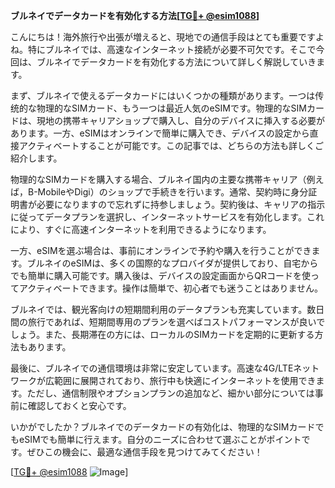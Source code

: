 **ブルネイでデータカードを有効化する方法[[TG💪+ @esim1088](https://t.me/s/esim1088)]**

こんにちは！海外旅行や出張が増えると、現地での通信手段はとても重要ですよね。特にブルネイでは、高速なインターネット接続が必要不可欠です。そこで今回は、ブルネイでデータカードを有効化する方法について詳しく解説していきます。

まず、ブルネイで使えるデータカードにはいくつかの種類があります。一つは传统的な物理的なSIMカード、もう一つは最近人気のeSIMです。物理的なSIMカードは、現地の携帯キャリアショップで購入し、自分のデバイスに挿入する必要があります。一方、eSIMはオンラインで簡単に購入でき、デバイスの設定から直接アクティベートすることが可能です。この記事では、どちらの方法も詳しくご紹介します。

物理的なSIMカードを購入する場合、ブルネイ国内の主要な携帯キャリア（例えば，B-MobileやDigi）のショップで手続きを行います。通常、契約時に身分証明書が必要になりますので忘れずに持参しましょう。契約後は、キャリアの指示に従ってデータプランを選択し、インターネットサービスを有効化します。これにより、すぐに高速インターネットを利用できるようになります。

一方、eSIMを選ぶ場合は、事前にオンラインで予約や購入を行うことができます。ブルネイのeSIMは、多くの国際的なプロバイダが提供しており、自宅からでも簡単に購入可能です。購入後は、デバイスの設定画面からQRコードを使ってアクティベートできます。操作は簡単で、初心者でも迷うことはありません。

ブルネイでは、観光客向けの短期間利用のデータプランも充実しています。数日間の旅行であれば、短期間専用のプランを選べばコストパフォーマンスが良いでしょう。また、長期滞在の方には、ローカルのSIMカードを定期的に更新する方法もあります。

最後に、ブルネイでの通信環境は非常に安定しています。高速な4G/LTEネットワークが広範囲に展開されており、旅行中も快適にインターネットを使用できます。ただし、通信制限やオプションプランの追加など、細かい部分については事前に確認しておくと安心です。

いかがでしたか？ブルネイでのデータカードの有効化は、物理的なSIMカードでもeSIMでも簡単に行えます。自分のニーズに合わせて選ぶことがポイントです。ぜひこの機会に、最適な通信手段を見つけてみてください！

[[TG💪+ @esim1088](https://t.me/s/esim1088) ![Image](https://i.postimg.cc/Y0z9fWf4/image.png)]